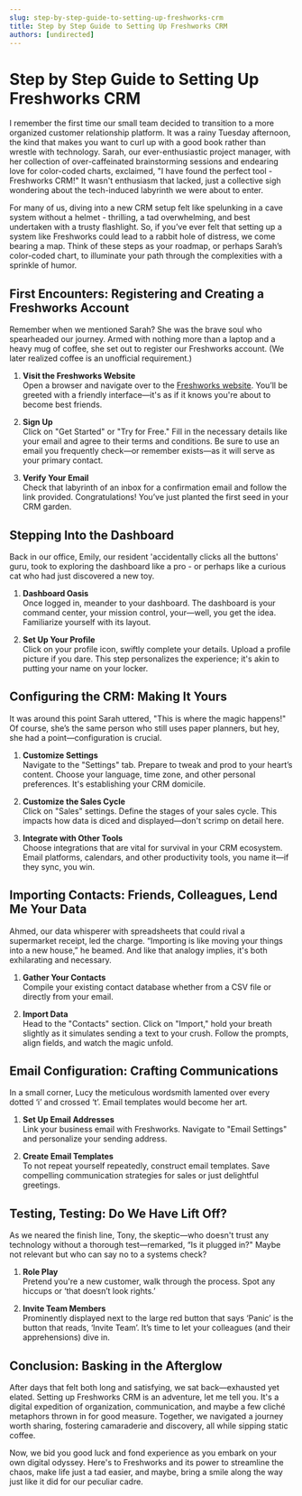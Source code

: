 ```yaml
---
slug: step-by-step-guide-to-setting-up-freshworks-crm
title: Step by Step Guide to Setting Up Freshworks CRM
authors: [undirected]
---
```


# Step by Step Guide to Setting Up Freshworks CRM

I remember the first time our small team decided to transition to a more organized customer relationship platform. It was a rainy Tuesday afternoon, the kind that makes you want to curl up with a good book rather than wrestle with technology. Sarah, our ever-enthusiastic project manager, with her collection of over-caffeinated brainstorming sessions and endearing love for color-coded charts, exclaimed, "I have found the perfect tool - Freshworks CRM!" It wasn't enthusiasm that lacked, just a collective sigh wondering about the tech-induced labyrinth we were about to enter.

For many of us, diving into a new CRM setup felt like spelunking in a cave system without a helmet - thrilling, a tad overwhelming, and best undertaken with a trusty flashlight. So, if you’ve ever felt that setting up a system like Freshworks could lead to a rabbit hole of distress, we come bearing a map. Think of these steps as your roadmap, or perhaps Sarah’s color-coded chart, to illuminate your path through the complexities with a sprinkle of humor.

## First Encounters: Registering and Creating a Freshworks Account 

Remember when we mentioned Sarah? She was the brave soul who spearheaded our journey. Armed with nothing more than a laptop and a heavy mug of coffee, she set out to register our Freshworks account. (We later realized coffee is an unofficial requirement.)

1. **Visit the Freshworks Website**  
   Open a browser and navigate over to the [Freshworks website](https://www.freshworks.com/). You’ll be greeted with a friendly interface—it's as if it knows you're about to become best friends.
   
2. **Sign Up**  
   Click on "Get Started" or "Try for Free." Fill in the necessary details like your email and agree to their terms and conditions. Be sure to use an email you frequently check—or remember exists—as it will serve as your primary contact.

3. **Verify Your Email**  
   Check that labyrinth of an inbox for a confirmation email and follow the link provided. Congratulations! You’ve just planted the first seed in your CRM garden.

## Stepping Into the Dashboard

Back in our office, Emily, our resident 'accidentally clicks all the buttons' guru, took to exploring the dashboard like a pro - or perhaps like a curious cat who had just discovered a new toy.

1. **Dashboard Oasis**  
   Once logged in, meander to your dashboard. The dashboard is your command center, your mission control, your—well, you get the idea. Familiarize yourself with its layout.

2. **Set Up Your Profile**  
   Click on your profile icon, swiftly complete your details. Upload a profile picture if you dare. This step personalizes the experience; it's akin to putting your name on your locker.

## Configuring the CRM: Making It Yours

It was around this point Sarah uttered, "This is where the magic happens!" Of course, she’s the same person who still uses paper planners, but hey, she had a point—configuration is crucial.

1. **Customize Settings**  
   Navigate to the "Settings" tab. Prepare to tweak and prod to your heart’s content. Choose your language, time zone, and other personal preferences. It's establishing your CRM domicile.

2. **Customize the Sales Cycle**  
   Click on "Sales" settings. Define the stages of your sales cycle. This impacts how data is diced and displayed—don't scrimp on detail here.

3. **Integrate with Other Tools**  
   Choose integrations that are vital for survival in your CRM ecosystem. Email platforms, calendars, and other productivity tools, you name it—if they sync, you win.

## Importing Contacts: Friends, Colleagues, Lend Me Your Data

Ahmed, our data whisperer with spreadsheets that could rival a supermarket receipt, led the charge. “Importing is like moving your things into a new house,” he beamed. And like that analogy implies, it's both exhilarating and necessary.

1. **Gather Your Contacts**  
   Compile your existing contact database whether from a CSV file or directly from your email.

2. **Import Data**  
   Head to the "Contacts" section. Click on "Import," hold your breath slightly as it simulates sending a text to your crush. Follow the prompts, align fields, and watch the magic unfold.

## Email Configuration: Crafting Communications

In a small corner, Lucy the meticulous wordsmith lamented over every dotted ‘i’ and crossed ‘t’. Email templates would become her art.

1. **Set Up Email Addresses**  
   Link your business email with Freshworks. Navigate to "Email Settings" and personalize your sending address.

2. **Create Email Templates**  
   To not repeat yourself repeatedly, construct email templates. Save compelling communication strategies for sales or just delightful greetings.

## Testing, Testing: Do We Have Lift Off?

As we neared the finish line, Tony, the skeptic—who doesn't trust any technology without a thorough test—remarked, “Is it plugged in?" Maybe not relevant but who can say no to a systems check?

1. **Role Play**  
   Pretend you're a new customer, walk through the process. Spot any hiccups or ‘that doesn’t look rights.’

2. **Invite Team Members**  
   Prominently displayed next to the large red button that says ‘Panic’ is the button that reads, ‘Invite Team’. It’s time to let your colleagues (and their apprehensions) dive in.

## Conclusion: Basking in the Afterglow

After days that felt both long and satisfying, we sat back—exhausted yet elated. Setting up Freshworks CRM is an adventure, let me tell you. It's a digital expedition of organization, communication, and maybe a few cliché metaphors thrown in for good measure. Together, we navigated a journey worth sharing, fostering camaraderie and discovery, all while sipping static coffee.

Now, we bid you good luck and fond experience as you embark on your own digital odyssey. Here's to Freshworks and its power to streamline the chaos, make life just a tad easier, and maybe, bring a smile along the way just like it did for our peculiar cadre.